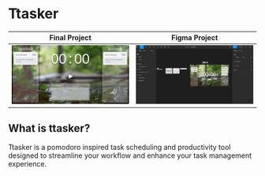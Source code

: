 # Ttasker

| Final Project | Figma Project|
|:---:|:---:|
| ![ProjectImage](/public/ProjectImage.png) | ![FigmaImage](public/FigmaImplementation.png) |

## What is ttasker?

Ttasker is a pomodoro inspired task scheduling and productivity tool designed to streamline your workflow and enhance your task management experience.
